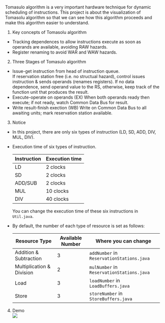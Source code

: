 Tomasulo algorithm is a very important hardware technique for dynamic scheduling of instructions. This project is about the visualization of Tomasolu algorithm so that we can see how this algorithm proceeds and make this algorithm easier to understand.

1. Key concepts of Tomasolu algorithm  
  - Tracking dependences to allow instructions execute as soon as operands are available, avoiding RAW hazards.  
  - Register renaming to avoid WAR and WAW hazards.  
2. Three Stages of Tomasulo algorithm  
  - Issue-get instruction from head of instruction queue.  
    If reservation station free (i.e. no structual hazard), control issues instruction & sends operands (renames registers). If no data dependence, send operand value to the RS, otherwise, keep track of the function unit that produces the result.
  - Execute-operate on operands (EX)
    When both operands ready then execute; if not ready, watch Common Data Bus for result.
  - Write result-finish exection (WB)
    Write on Common Data Bus to all awaiting units; mark reservation station available.  
3. Notice
  - In this project, there are only six types of instruction (LD, SD, ADD, DIV, MUL, DIV).
  - Execution time of six types of instruction.  
  
    | Instruction | Execution time|
    |---|---|
    |LD|2 clocks|
    |SD|2 clocks|
    |ADD/SUB|2 clocks|
    |MUL|10 clocks|
    |DIV|40 clocks|

    You can change the execution time of these six instructions in ```Util.java```.
  - By default, the number of each type of resource is set as follows:
  
    | Resource Type             | Available Number | Where you can change |
    | ---                       | ---              | ---                  |
    | Addition & Subtraction    | 3      | ```addNumber``` in ```ReservationStations.java``` |
    | Multiplication & Division | 2      | ```mulNumber``` in ```ReservationStations.java``` |
    | Load                      | 3      | ```loadNumber``` in ```LoadBuffers.java``` |
    | Store                     | 3      | ```storeNumber``` in ```StoreBuffers.java``` |

4. Demo  
![](https://raw.githubusercontent.com/ylf951/CourseProjects/master/Tomasulo-Algorithm-Visualization/screenshots/Processing.gif)
